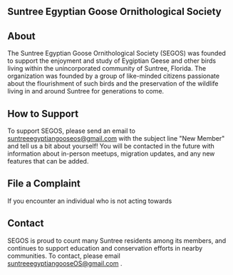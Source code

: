## Suntree Egyptian Goose Ornithological Society



## About

The Suntree Egyptian Goose Ornithological Society (SEGOS) was founded to support the enjoyment and study of Eygiptian Geese and other birds living within the unincorporated community of Suntree, Florida. The organization was founded by a group of like-minded citizens passionate about the flourishment of such birds and the preservation of the wildlife living in and around Suntree for generations to come. 



## How to Support

To support SEGOS, please send an email to suntreeegyptiangooseos@gmail.com with the subject line "New Member" and tell us a bit about yourself! You will be contacted in the future with information about in-person meetups, migration updates, and any new features that can be added. 

## File a Complaint

If you encounter an individual who is not acting towards 


## Contact

SEGOS is proud to count many Suntree residents among its members, and continues to support education and conservation efforts in nearby communities. To contact, please email suntreeegyptiangooseOS@gmail.com .

